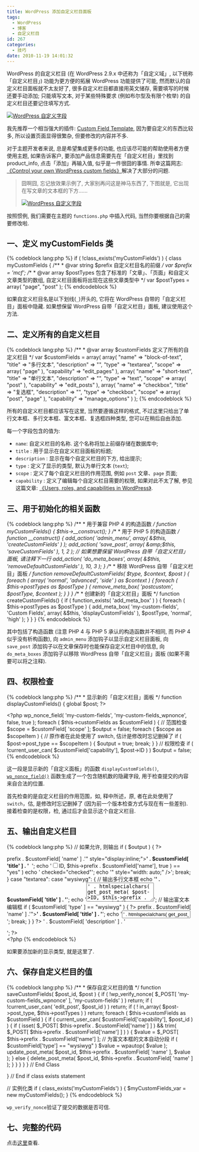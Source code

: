 ```yaml
---
title: WordPress 添加自定义栏目面板
tags:
  - WordPress
  - 博客
  - 自定义栏目
id: 267
categories:
  - 技巧
date: 2010-11-19 14:01:32
---
```


WordPress 的自定义栏目 (在 WordPress 2.9.x 中还称为「自定义域」, 以下统称「自定义栏目」) 功能为更方便的拓展 WordPress 功能提供了可能, 然而默认的自定义栏目面板就不太友好了, 很多自定义栏目都直接用英文储存, 需要填写的时候还要手动添加; 只能填写文本, 对于某些特殊要求 (例如布尔型及有限个枚举) 的自定义栏目还要记住填写方式.

[![WordPress 自定义字段](//beamnote-img.oss-cn-shanghai.aliyuncs.com/2010/custom-fields.png)](//beamnote-img.oss-cn-shanghai.aliyuncs.com/2010/custom-fields.png)<!-- more -->

我先推荐一个相当强大的插件: [Custom Field Template](http://wordpress.org/extend/plugins/custom-field-template/), 因为要自定义的东西比较多, 所以设置页面显得很繁杂, 但要修改的内容并不多.

对于主题开发者来说, 总是希望集成更多的功能, 也应该尽可能的帮助使用者方便使用主题, 如果告诉客户, 要添加产品信息需要先在「自定义栏目」里找到 product_info, 点击「添加」再输入值, 似乎是一件很囧的事情. 所幸这篇网志: [《Control your own WordPress custom fields》](http://sltaylor.co.uk/blog/control-your-own-wordpress-custom-fields/)解决了大部分的问题.

> 囧啊囧, 忘记放效果示例了, 大家别再问这是神马东西了, 下图就是, 它出现在写文章的文本框的下方……
>
> [![WordPress 自定义字段](//beamnote-img.oss-cn-shanghai.aliyuncs.com/2010/my-custom-field.png)](//beamnote-img.oss-cn-shanghai.aliyuncs.com/2010/my-custom-field.png)

按照惯例, 我们需要在主题的 `functions.php` 中插入代码, 当然你要根据自己的需要修改啦.

## 一、定义 myCustomFields 类

{% codeblock lang:php %}
if ( !class_exists('myCustomFields') ) {
    class myCustomFields {
        /**
        * @var  string  $prefix  自定义栏目名的前缀
        */
        var $prefix = '_mcf_';
        /**
        * @var  array  $postTypes  包含了标准的「文章」、「页面」和自定义文章类型的数组, 自定义栏目面板将出现在这些文章类型中
        */
        var $postTypes = array( "page", "post" );
{% endcodeblock %}

如果自定义栏目名是以下划线(`_`)开头的, 它将在 WordPress 自带的「自定义栏目」面板中隐藏. 如果想保留 WordPress 自带「自定义栏目」面板, 建议使用这个方法.

## 二、定义所有的自定义栏目

{% codeblock lang:php %}
        /**
        *  @var  array  $customFields  定义了所有的自定义栏目
        */
        var $customFields = array(
            array(
                "name"          => "block-of-text",
                "title"         => "多行文本",
                "description"   => "",
                "type"          => "textarea",
                "scope"         =>    array( "page" ),
                "capability"    => "edit_pages"
            ),
            array(
                "name"          => "short-text",
                "title"         => "单行文本",
                "description"   => "",
                "type"          =>    "text",
                "scope"         =>    array( "post" ),
                "capability"    => "edit_posts"
            ),
            array(
                "name"          => "checkbox",
                "title"         => "复选框",
                "description"   => "",
                "type"          => "checkbox",
                "scope"         =>    array( "post", "page" ),
                "capability"    => "manage_options"
            )
        );
{% endcodeblock %}

所有的自定义栏目都应该写在这里, 当然要遵循这样的格式, 不过这里只给出了单行文本框、多行文本框、富文本框、复选框四种类型, 您可以在稍后自由添加.

每一个字段包含的值为:

* `name`: 自定义栏目的名称. 这个名称将加上前缀存储在数据库中;
* `title` : 用于显示在自定义栏目面板的标题;
* `description` : 显示在每个自定义栏目的下方, 给出提示;
* `type` : 定义了显示的类型, 默认为单行文本 (`text`);
* `scope` : 定义了每个自定义栏目的作用范围, 例如 `post` 文章、`page` 页面;
* `capability` : 定义了编辑每个自定义栏目需要的权限, 如果对此不太了解, 参见这篇文章: [《Users, roles, and capabilities in WordPress》](http://justintadlock.com/archives/2009/08/30/users-roles-and-capabilities-in-wordpress).

## 三、用于初始化的相关函数

{% codeblock lang:php %}
        /**
        * 用于兼容 PHP 4 的构造函数
        */
        function myCustomFields() { $this->__construct(); }
        /**
        * 用于 PHP 5 的构造函数
        */
        function __construct() {
            add_action( 'admin_menu', array( &amp;$this, 'createCustomFields' ) );
            add_action( 'save_post', array( &amp;$this, 'saveCustomFields' ), 1, 2 );
            // 如果想要保留 WordPress 自带「自定义栏目」面板, 请注释下一行
            add_action( 'do_meta_boxes', array( &amp;$this, 'removeDefaultCustomFields' ), 10, 3 );
        }
        /**
        * 移除 WordPress 自带「自定义栏目」面板
        */
        function removeDefaultCustomFields( $type, $context, $post ) {
            foreach ( array( 'normal', 'advanced', 'side' ) as $context ) {
                foreach ( $this->postTypes as $postType ) {
                    remove_meta_box( 'postcustom', $postType, $context );
                }
            }
        }
        /**
        * 创建新的「自定义栏目」面板
        */
        function createCustomFields() {
            if ( function_exists( 'add_meta_box' ) ) {
                foreach ( $this->postTypes as $postType ) {
                    add_meta_box( 'my-custom-fields', 'Custom Fields', array( &amp;$this, 'displayCustomFields' ), $postType, 'normal', 'high' );
                }
            }
        }
{% endcodeblock %}

其中包括了构造函数 (注意 PHP 4 与 PHP 5 承认的构造函数并不相同, 而 PHP 4 似乎没有析构函数), 向 `admin_menu` 添加钩子以显示自定义栏目面板, 向 `save_post` 添加钩子以在文章保存时也能保存自定义栏目中的信息, 向 `do_meta_boxes` 添加钩子以移除 WordPress 自带「自定义栏目」面板 (如果不需要可以将之注释).

## 四、权限检查

{% codeblock lang:php %}
        /**
        * 显示新的「自定义栏目」面板
        */
        function displayCustomFields() {
            global $post;
            ?>
            <div class="form-wrap">
                <?php
                wp_nonce_field( 'my-custom-fields', 'my-custom-fields_wpnonce', false, true );
                foreach ( $this->customFields as $customField ) {
                    // 范围检查
                    $scope = $customField[ 'scope' ];
                    $output = false;
                    foreach ( $scope as $scopeItem ) {
                        // 原作者在此处使用了 switch, 估计是修改时忘记删掉了
                        if ( $post->post_type == $scopeItem ) {
                            $output = true;
                            break;
                        }
                    }
                    // 权限检查
                    if ( !current_user_can( $customField['capability'], $post->ID ) )
                        $output = false;
{% endcodeblock %}

这一段是显示新的「自定义面板」的函数 `displayCustomFields()`, [`wp_nonce_field()`](http://codex.wordpress.org/Function_Reference/wp_nonce_field) 函数生成了一个包含随机数的隐藏字段, 用于检查提交的内容来自合法的位置.

首先检查的是自定义栏目的作用范围，如, 释中所述，原, 者在此处使用了 `switch`，估, 是修改时忘记删掉了 (因为前一个版本检查方式与现在有一些差别). 接着检查的是权限，检, 通过后才会显示这个自定义栏目.

## 五、输出自定义栏目

{% codeblock lang:php %}
                    // 如果允许, 则输出
                    if ( $output ) { ?>
                        <div class="form-field form-required">
                            <?php
                            switch ( $customField[ 'type' ] ) {
                                case "checkbox": {
                                    // 输出复选框
                                    echo '<label for="' . $this->prefix . $customField[ 'name' ] .'" style="display:inline;"><b>' . $customField[ 'title' ] . '</b></label>&nbsp;&nbsp;';
                                    echo '<input type="checkbox" name="' . $this->prefix . $customField['name'] . '" id="' . $this->prefix . $customField['name'] . '" value="yes"';
                                    if ( get_post_meta( $post->ID, $this->prefix . $customField['name'], true ) == "yes" )
                                        echo ' checked="checked"';
                                    echo '" style="width: auto;" />';
                                    break;
                                }
                                case "textarea":
                                case "wysiwyg": {
                                    // 输出多行文本框
                                    echo '<label for="' . $this->prefix . $customField[ 'name' ] .'"><b>' . $customField[ 'title' ] . '</b></label>';
                                    echo '<textarea name="' . $this->prefix . $customField[ 'name' ] . '" id="' . $this->prefix . $customField[ 'name' ] . '" columns="30" rows="3">' . htmlspecialchars( get_post_meta( $post->ID, $this->prefix . $customField[ 'name' ], true ) ). '</textarea>';
                                    // 输出富文本编辑框
                                    if ( $customField[ 'type' ] == "wysiwyg" ) { ?>
                                        <script type="text/javascript">
                                            jQuery( document ).ready( function() {
                                                jQuery( "<?php echo $this->prefix . $customField[ 'name' ]; ?>" ).addClass( "mceEditor" );
                                                if ( typeof( tinyMCE ) == "object" && typeof( tinyMCE.execCommand ) == "function" ) {
                                                    tinyMCE.execCommand( "mceAddControl", false, "<?php echo $this->prefix . $customField[ 'name' ]; ?>" );
                                                }
                                            });
                                        </script>
                                    <?php }
                                    break;
                                }
                                default: {
                                    // 输出单行文本框
                                    echo '<label for="' . $this->prefix . $customField[ 'name' ] .'"><b>' . $customField[ 'title' ] . '</b></label>';
                                    echo '<input type="text" name="' . $this->prefix . $customField[ 'name' ] . '" id="' . $this->prefix . $customField[ 'name' ] . '" value="' . htmlspecialchars( get_post_meta( $post->ID, $this->prefix . $customField[ 'name' ], true ) ). '" />';
                                    break;
                                }
                            }
                            ?>
                            <?php if ( $customField[ 'description' ] ) echo '<p>' . $customField[ 'description' ] . '</p>'; ?>
                        </div>
                    <?php
                    }
                } ?>
            </div>
            <?php
{% endcodeblock %}

如果要添加新的显示类型, 就是这里了.

## 六、保存自定义栏目的值

{% codeblock lang:php %}
        /**
        * 保存自定义栏目的值
        */
        function saveCustomFields( $post_id, $post ) {
            if ( !wp_verify_nonce( $_POST[ 'my-custom-fields_wpnonce' ], 'my-custom-fields' ) )
                return;
            if ( !current_user_can( 'edit_post', $post_id ) )
                return;
            if ( ! in_array( $post->post_type, $this->postTypes ) )
                return;
            foreach ( $this->customFields as $customField ) {
                if ( current_user_can( $customField['capability'], $post_id ) ) {
                    if ( isset( $_POST[ $this->prefix . $customField['name'] ] ) && trim( $_POST[ $this->prefix . $customField['name'] ] ) ) {
                        $value = $_POST[ $this->prefix . $customField['name'] ];
                        // 为富文本框的文本自动分段
                        if ( $customField['type'] == "wysiwyg" ) $value = wpautop( $value );
                        update_post_meta( $post_id, $this->prefix . $customField[ 'name' ], $value );
                    } else {
                        delete_post_meta( $post_id, $this->prefix . $customField[ 'name' ] );
                    }
                }
            }
        }
    } // End Class

} // End if class exists statement

// 实例化类
if ( class_exists('myCustomFields') ) {
    $myCustomFields_var = new myCustomFields();
}
{% endcodeblock %}

`wp_verify_nonce`验证了提交的数据是否可信.

## 七、完整的代码

点击[这里](http://fayaa.com/code/view/15185/)查看.
